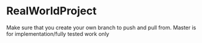 # RealWorldProject

Make sure that you create your own branch to push and pull from. Master is for implementation/fully tested work only
